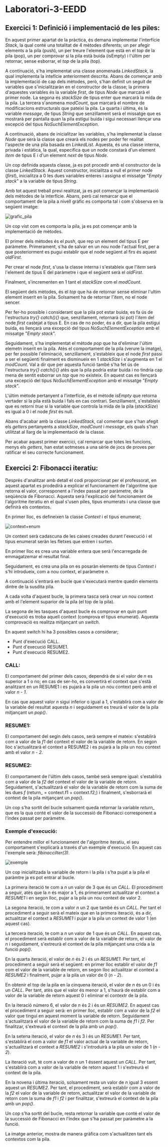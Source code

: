 # Laboratori-3-EEDD

## Exercici 1: Definició i implementació de les piles:

En aquest primer apartat de la pràctica, és demana implementar l'interfície *Stack<E>*, la qual conté una totalitat de 4 mètodes diferents; un per afegir elements a la pila (push), un per treure l'element que està en el *top* de la pila (pop), un per comprovar si la pila està buida (isEmpty) i l'últim per retornar, sense esborrar, el *top* de la pila (top).
  
A continuació, s'ha implementat una classe anomenada *LinkedStack<E>*, la qual implementa la intefície anteriorment descrita. Abans de començar amb la implementació de cap dels mètodes, però, s'han definit un seguit de variables que s'inicialitzaràn en el constructor de la classe; la primera d'aquestes variables és la variable *first*, de tipus *Node* que marcarà el primer node. La segona és *stackSize* de tipus enter que marcarà la mida de la pila. La tercera s'anomena *modCount*, que marcarà el nombre de modificacions estructurals que pateixi la pila. La quarta i última, és la variable *message*, de tipus *String* que senzillament serà el missatge que es mostrarà per pantalla quan la pila estigui buida i sigui necessari llençar una excepció del tipus *NoSuchElementException*.
  
  A continuació, abans de inicialitzar les variables, s'ha implementat la classe *Node<E>* que serà la classe que crearà els nodes per poder fer realitat l'aspecte de una pila basada en *LinkedList*. Aquesta, és una classe interna, privada i estàtica, la qual, especifica que un node constarà d'un element *item* de tipus E i d'un element *next* de tipus *Node*.
  
  Un cop definida aquesta classe, ja es pot procedir amb el constructor de la classe *LinkedStack<E>*. Aquest constructor, inicialitza a null el primer node (*first*), inicialitza a 0 les dues variables enteres i assigna el missatge "*Empty stack*" a la variable de tipus *String*.
  
  Amb tot aquest treball previ realitzat, ja es pot començar la implementació dels mètodes de la interfície. Abans, però cal remarcar que el comportament de la pila a nivell gràfic es comporta tal i com s'observa en la següent imatge:
  
  
![grafic_pila](grafic_bo.jpg)
  
  Un cop vist com es comporta la pila, ja es pot començar amb la implementació de mètodes.
  
  El primer dels mètodes és el *push*, que rep un element del tipus E per paràmetre. Primerament, s'ha de salvar en un nou node l'actual first, per a que posteriorment es pugui establir que el node següent al firs és aquest *oldFirst*.
  
  Per crear el node *first*, s'usa la classe interna i s'estableix que l'*item* serà l'element de tipus E del paràmetre i que el següent serà el *oldFirst*.
  
  Finalment, s'incrementen en 1 tant el *stackSize* com el *modCount*.
  
  El següent dels mètodes, és el *top* que ha de retornar sense eliminar l'ultim element inserit en la pila. Solsament ha de retornar l'*item*, no el node sencer.
  
  Per fer-ho possible i considerant que la pila pot estar buida, es fa ús de l'estructura *try{} catch(){}* que, senzillament, retornarà (si pot) l'*item* del node *first* castejat a tipus E. En cas de no poder, és a dir, que la pila estigui buida, es llençarà una excepció del tipus *NoSuchElementException* amb el missatge "*Empty stack*".
  
  Seguidament, s'ha implementat el mètode *pop* que ha d'eliminar l'últim elemetn inserit en la pila. Atès el comportament de la pila (verure la imatge), per fer possible l'eliminació, senzillament, s'estableix que el node *first* passi a ser el següenti finalment es disminueix en 1 *stackSize* i s'augmenta en 1 el *modCount*. Val a dir que per aquesta funció també s'ha fet ús de l'estructura *try{} catch(){}* atès que la pila podría estar buida i no tindría cap mena de sentit esborrar un *top* que no existeix. En aquest cas es llençarà una excepció del tipus *NoSuchElementException* amb el missatge "*Empty stack*".
  
  L'últim mètode pertanyent a l'interfície, és el mètode *isEmpty* que retorna vertader si la pila està buida i fals en cas contrari. Senzillament, s'estableix que es retorni *true* si la variable que controla la mida de la pila (*stackSize*) es igual a 0 i el node *first* és null.
  
  Abans d'acabar amb la classe *LinkedStack*, cal comentar que s'han afegit els *getters* pertanyents a *stackSize*, *modCount* i *message*, els quals s'han utilitzat al llarg de la implementació de la classe.
  
  Per acabar aquest primer exercici, cal remarcar que totes les funcions, menys els *getters*, han estat sotmeses a una sèrie de jocs de proves per ratificar el seu correcte funcionament.

## Exercici 2: Fibonacci iteratiu:
  
  Després d'analitzar amb detall el codi proporcionat per el professorat, en aquest apartat es prodedirà a explicar el funcionament de l'algoritme que retorna el valor, corresponent a l'índex passat per paràmetre, de la seqüència de Fibonacci. Aquesta serà l'explicació del funcionament de l'algoritme iteratiu en el qual s'usen piles, tipus enumerats i una classe que definirà els contextos.
  
  En primer lloc, es defineixen la classe *Context* i el tipus enumerat;
  
  ![context+enum](context_i_enum.jpg)
  
  Un context serà cadascuna de les caixes creades durant l'execució i el tipus enumerat seràn les fletxes que entren i surten.
  
  En primer lloc es crea una variable entera que serà l'encarregada de emmagatzemar el resultat final.
  
  Seguidament, es crea una pila on es posaràn elements de tipus *Context* i s'hi introdueix, com a nou context, el paràmetre _n_.
  
  A continuació s'entrarà en bucle que s'executarà mentre quedin elements dintre de la susdita pila.
  
  A cada volta d'aquest bucle, la primera tasca serà crear un nou context amb el l'element suparior de la pila (el top de la pila).
  
  La segona de les tasques d'aquest bucle és comprovar en quin punt d'execució es troba aquell context (comprova el tipus enumerat). Aquesta comprovació es realitza mitjançant     un *switch*.
  
  En aquest switch hi ha 3 possibles casos a considerar;
  - Punt d'execució CALL.
  - Punt d'execució RESUME1.
  - Punt d'execució RESUME2.
  
  ### CALL:
  
  El comportament del primer dels casos, dependrà de si el valor de *n* es superior a 1 o no; en cas de ser-ho, es convertirà el context que s'està analitzant en un RESUME1 i es pujarà a la pila   un nou context però amb el valor *n - 1*.
  
  En cas que aquest valor *n* sigui inferior o igual a 1, s'establirà com a valor de la variable del resultat aquesta *n* i seguidament es treurà el valor de la pila mitjançant un *pop()*.
  
  ### RESUME1:
  
  El comportament del segin dels casos, serà sempre el mateix: s'establirà com a valor de la *f1* del context el valor de la variable de retorn. En segon lloc s'actualitzarà el context a RESUME2 i es pujarà a la pila un nou context amb el valor *n - 2*.
  
  ### RESUME2:
  
  El comportament de l'últim dels casos, també serà sempre igual: s'establirà com a valor de la *f2* del context el valor de la variable de retorn. Seguidament, s'actualitzarà el valor de la variable de retorn com la suma de les dues *f* (return_ = context.f1 + context.f2;) i finalment, s'esborrarà el context de la pila mitjançant un *pop()*.
  
  Un cop s'ha sortit del bucle solsament queda retornar la variable *return_* que es la qua conté el valor de la successió de Fibonacci corresponent a l'índex passat per paràmetre.
  
  
  ### Exemple d'execució:
  
Per entendre millor el funcionament de l'algoritme iteratiu, el seu comportament s'explicarà a través d'un exemple d'execució. En aquest cas l'exemple serà: _fibinacciIter(3)_.
  
![exemple](Exemple.jpg)
  
Un cop inicialitzada la variable de retorn i la pila i s'ha pujat a la pila el paràmtre ja es pot entrar al bucle.
  
  La primera iteració te com a *n* un valor de 3 que és un *CALL*. El procediment a seguir, atès que la *n* és major a 1, és primerament actualitzar el context a *RESUME1* i en segon lloc, pujar a la pila un nou context de valor 2.
  
  La segona iteració, te com a valor *n* un 2 que també és un *CALL*. Per tant el procediment a seguir serà el mateix que en la primera iteració, és a dir, actualitzar el context a *RESUME1* i pujar a la pila un context de valor 1 (en aquest cas).
  
  La tercera iteració, te com a *n* un valor de 1 que és un *CALL*. En aquest cas, el procediment serà establir com a valor de la variable de retorn, el valor de *n* i seguidament, s'extreurà el context de la pila mitjançant una crida a la funció *pop()*.
  
  En la quarta iteració, el valor de *n* és 2 i és un *RESUME1*. Per tant, el procediment a seguir serà el següent: en primer lloc establir el valor de *f1* com el valor de la variable de retorn, en segon lloc actualitzar el context a *RESUME2* i finalment, pujar a la pila un valor de 0 (*n - 2*).
  
  En obtenir el top de la pila en la cinquena iteració, el valor de *n* és un 0 i és un *CALL*. Per tant, atès que el valor és menor a 1, s'haurà de establir com a valor de la variable de retorn aquest 0 i eliminar el contextr de la pila.
  
  En la iteració número 6, el valor de *n* és 2 i és un *RESUME2*. En aquest cas el procediment a seguir serà: en primer lloc, establir com a valor de la *f2* el valor que tingui en aquest moment la variable de retorn. Seguidament s'actualitzarà el valor de la variable de retorn com la suma de *f1* i *f2*. Per finalitzar, s'extreurà el context de la pila amb un *pop()*.
  
  En la setena iteració, el valor de *n* és 3 i és un *RESUME1*. Per tant, s'establirà el com a valor de *f1* el valor actual de la variable de retorn, s'actualitzarà el context a *RESUME2* i s'introduirà a la pila un valor de 1 (*n - 2*).
  
  La iteració vuit, té com a valor de *n* un 1 éssent aquest un *CALL*. Per tant, s'establirà com a valor de la variable de retorn aquest 1 i s'extreurà el context de la pila.
  
  En la novena i última iteració, solsament resta un valor de *n* igual 3 essent aquest un *RESUME2*. Per tant, el procediment, serà establir com a valor de la *f2* el valor de la variable de retorn, actualitzar el valor de la variable de retorn com la suma de *f1* i *f2* i per finalitzar, s'extreurà el context de la pila amb un *pop()*.
  
  Un cop s'ha sortit del bucle, resta retornar la variable que conté el valor de la successió de Fibonacci en l'índex que s'ha passat per paràmetre a la funció.
  
  La imatge anterior, mostra de manera gràfica com s'actualitzen tant els contextos com la pila.
